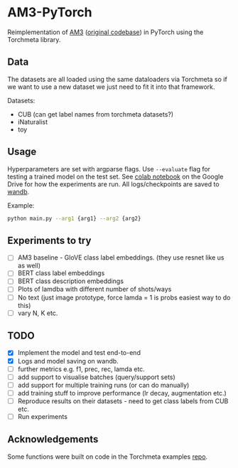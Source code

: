 # AM3-PyTorch

Reimplementation of [AM3](https://arxiv.org/pdf/1902.07104.pdf) ([original codebase](https://github.com/ElementAI/am3)) in PyTorch using the Torchmeta library.

## Data

The datasets are all loaded using the same dataloaders via Torchmeta so if we want to use a new dataset we just need to fit it into that framework.

Datasets:

- CUB (can get label names from torchmeta datasets?)
- iNaturalist
- toy

## Usage

Hyperparameters are set with argparse flags. Use `--evaluate` flag for testing a trained model on the test set. See [colab notebook](https://colab.research.google.com/drive/1LiisACQeuVdFOg57wYzWUC1Bz1L6prHI) on the Google Drive for how the experiments are run. All logs/checkpoints are saved to [wandb](https://wandb.ai/multimodal-image-cls/am3).

Example:

```bash
python main.py --arg1 {arg1} --arg2 {arg2}
```

## Experiments to try

- [ ] AM3 baseline - GloVE class label embeddings. (they use resnet like us as well)
- [ ] BERT class label embeddings
- [ ] BERT class description embeddings
- [ ] Plots of lamdba with different number of shots/ways
- [ ] No text (just image prototype, force lamda = 1 is probs easiest way to do this)
- [ ] vary N, K etc.

## TODO

- [x] Implement the model and test end-to-end
- [x] Logs and model saving on wandb.
- [ ] further metrics e.g. f1, prec, rec, lamda etc. 
- [ ] add support to visualise batches (query/support sets)
- [ ] add support for multiple training runs (or can do manually)
- [ ] add training stuff to improve performance (lr decay, augmentation etc.)
- [ ] Reproduce results on their datasets - need to get class labels from CUB etc. 
- [ ] Run experiments

## Acknowledgements

Some functions were built on code in the Torchmeta examples [repo](https://github.com/tristandeleu/pytorch-meta).
